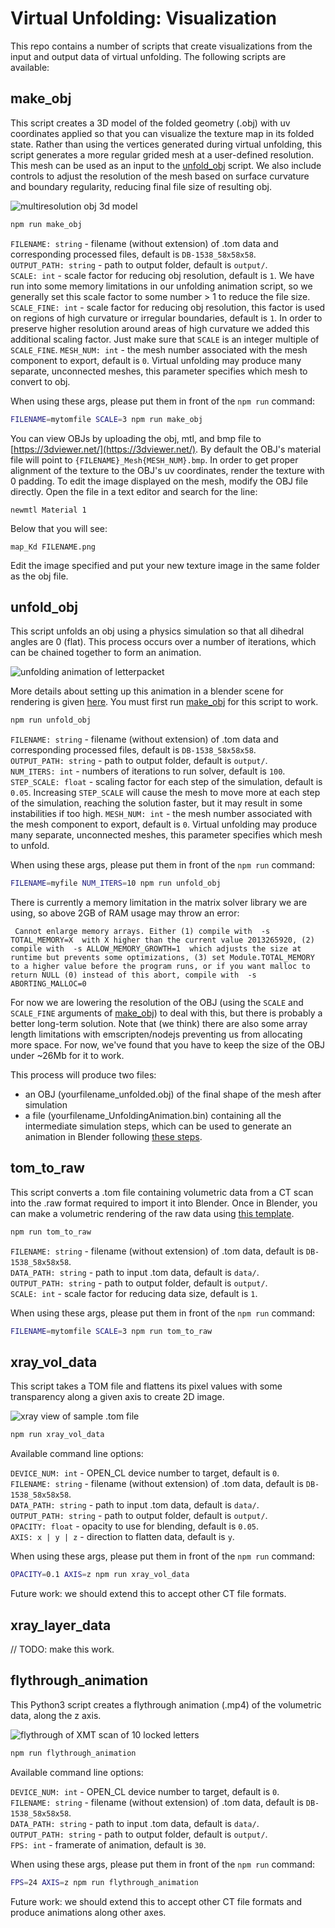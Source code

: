 # Virtual Unfolding: Visualization

This repo contains a number of scripts that create visualizations from the input and output data of virtual unfolding.  The following scripts are available:

## make_obj

This script creates a 3D model of the folded geometry (.obj) with uv coordinates applied so that you can visualize the texture map in its folded state.  Rather than using the vertices generated during virtual unfolding, this script generates a more regular grided mesh at a user-defined resolution.  This mesh can be used as an input to the [unfold_obj](#unfold_obj) script.  We also include controls to adjust the resolution of the mesh based on surface curvature and boundary regularity, reducing final file size of resulting obj.

![multiresolution obj 3d model](/docs/imgs/multires_obj.png)

```sh
npm run make_obj
```

`FILENAME: string` - filename (without extension) of .tom data and corresponding processed files, default is `DB-1538_58x58x58`.  
`OUTPUT_PATH: string` - path to output folder, default is `output/`.  
`SCALE: int` - scale factor for reducing obj resolution, default is `1`. We have run into some memory limitations in our unfolding animation script, so we generally set this scale factor to some number > 1 to reduce the file size.
`SCALE_FINE: int` - scale factor for reducing obj resolution, this factor is used on regions of high curvature or irregular boundaries, default is `1`. In order to preserve higher resolution around areas of high curvature we added this additional scaling factor.  Just make sure that `SCALE` is an integer multiple of `SCALE_FINE`.
`MESH_NUM: int` - the mesh number associated with the mesh component to export, default is `0`.  Virtual unfolding may produce many separate, unconnected meshes, this parameter specifies which mesh to convert to obj.

When using these args, please put them in front of the `npm run` command:
```sh
FILENAME=mytomfile SCALE=3 npm run make_obj
```

You can view OBJs by uploading the obj, mtl, and bmp file to [https://3dviewer.net/](https://3dviewer.net/).  By default the OBJ's material file will point to `{FILENAME}_Mesh{MESH_NUM}.bmp`.  In order to get proper alignment of the texture to the OBJ's uv coordinates, render the texture with 0 padding.  To edit the image displayed on the mesh, modify the OBJ file directly.  Open the file in a text editor and search for the line:

```
newmtl Material 1
```
Below that you will see:
```
map_Kd FILENAME.png
```

Edit the image specified and put your new texture image in the same folder as the obj file.


## unfold_obj

This script unfolds an obj using a physics simulation so that all dihedral angles are 0 (flat).  This process occurs over a number of iterations, which can be chained together to form an animation.

![unfolding animation of letterpacket](/docs/imgs/unfoldinganimation-fwdrev.gif)

More details about setting up this animation in a blender scene for rendering is given [here](https://github.com/UnlockingHistory/blender-setups).  You must first run [make_obj](#make_obj) for this script to work.

```sh
npm run unfold_obj
```

`FILENAME: string` - filename (without extension) of .tom data and corresponding processed files, default is `DB-1538_58x58x58`.  
`OUTPUT_PATH: string` - path to output folder, default is `output/`.  
`NUM_ITERS: int` - numbers of iterations to run solver, default is `100`.
`STEP_SCALE: float` - scaling factor for each step of the simulation, default is `0.05`.  Increasing `STEP_SCALE` will cause the mesh to move more at each step of the simulation, reaching the solution faster, but it may result in some instabilities if too high.
`MESH_NUM: int` - the mesh number associated with the mesh component to export, default is `0`.  Virtual unfolding may produce many separate, unconnected meshes, this parameter specifies which mesh to unfold.

When using these args, please put them in front of the `npm run` command:
```sh
FILENAME=myfile NUM_ITERS=10 npm run unfold_obj
```

There is currently a memory limitation in the matrix solver library we are using, so above 2GB of RAM usage may throw an error:  

`
Cannot enlarge memory arrays. Either (1) compile with  -s TOTAL_MEMORY=X  with X higher than the current value 2013265920, (2) compile with  -s ALLOW_MEMORY_GROWTH=1  which adjusts the size at runtime but prevents some optimizations, (3) set Module.TOTAL_MEMORY to a higher value before the program runs, or if you want malloc to return NULL (0) instead of this abort, compile with  -s ABORTING_MALLOC=0`

For now we are lowering the resolution of the OBJ (using the `SCALE` and `SCALE_FINE` arguments of [make_obj](#make_obj)) to deal with this, but there is probably a better long-term solution.  Note that (we think) there are also some array length limitations with emscripten/nodejs preventing us from allocating more space.  For now, we've found that you have to keep the size of the OBJ under ~26Mb for it to work.

This process will produce two files:
- an OBJ (yourfilename_unfolded.obj) of the final shape of the mesh after simulation
- a file (yourfilename_UnfoldingAnimation.bin) containing all the intermediate simulation steps, which can be used to generate an animation in Blender following [these steps](https://github.com/UnlockingHistory/blender-setups#unfoldinganimationblend).


## tom_to_raw

This script converts a .tom file containing volumetric data from a CT scan into the .raw format required to import it into Blender.  Once in Blender, you can make a volumetric rendering of the raw data using [this template](https://github.com/UnlockingHistory/blender-setups#volumetricrenderingblend).

```sh
npm run tom_to_raw
```

`FILENAME: string` - filename (without extension) of .tom data, default is `DB-1538_58x58x58`.  
`DATA_PATH: string` - path to input .tom data, default is `data/`.  
`OUTPUT_PATH: string` - path to output folder, default is `output/`.  
`SCALE: int` - scale factor for reducing data size, default is `1`.  

When using these args, please put them in front of the `npm run` command:
```sh
FILENAME=mytomfile SCALE=3 npm run tom_to_raw
```


## xray_vol_data

This script takes a TOM file and flattens its pixel values with some transparency along a given axis to create 2D image.

![xray view of sample .tom file](/docs/imgs/DB-1538_1557x248x2591_xray_Y.jpg)

```sh
npm run xray_vol_data
```

Available command line options:

`DEVICE_NUM: int` - OPEN_CL device number to target, default is `0`.  
`FILENAME: string` - filename (without extension) of .tom data, default is `DB-1538_58x58x58`.  
`DATA_PATH: string` - path to input .tom data, default is `data/`.  
`OUTPUT_PATH: string` - path to output folder, default is `output/`.  
`OPACITY: float` - opacity to use for blending, default is `0.05`.  
`AXIS: x | y | z` - direction to flatten data, default is `y`.  

When using these args, please put them in front of the `npm run` command:
```sh
OPACITY=0.1 AXIS=z npm run xray_vol_data
```

Future work: we should extend this to accept other CT file formats.

## xray_layer_data

// TODO: make this work.

## flythrough_animation

This Python3 script creates a flythrough animation (.mp4) of the volumetric data, along the z axis.

![flythrough of XMT scan of 10 locked letters](/docs/imgs/10letters_flythrough.gif)

```sh
npm run flythrough_animation
```

Available command line options:

`DEVICE_NUM: int` - OPEN_CL device number to target, default is `0`.  
`FILENAME: string` - filename (without extension) of .tom data, default is `DB-1538_58x58x58`.  
`DATA_PATH: string` - path to input .tom data, default is `data/`.  
`OUTPUT_PATH: string` - path to output folder, default is `output/`.  
`FPS: int` - framerate of animation, default is `30`.  

When using these args, please put them in front of the `npm run` command:
```sh
FPS=24 AXIS=z npm run flythrough_animation
```

Future work: we should extend this to accept other CT file formats and produce animations along other axes.
